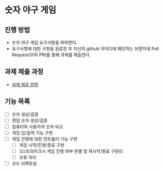 # 숫자 야구 게임
## 진행 방법
* 숫자 야구 게임 요구사항을 파악한다.
* 요구사항에 대한 구현을 완료한 후 자신의 github 아이디에 해당하는 브랜치에 Pull Request(이하 PR)를 통해 과제를 제출한다.

## 과제 제출 과정
* [과제 제출 방법](https://github.com/next-step/nextstep-docs/tree/master/precourse)

## 기능 목록

- [ ] 숫자 생성/검증
- [ ] 랜덤 숫자 생성/검증
- [ ] 컴퓨터와 사용자의 숫자 비교
- [ ] 게임 입/출력 기능 구현
- [ ] 게임 진행에 대한 컨트롤러 기능 구현
    - [ ] 게임 시작/진행/종료 구현
    - [ ] 3스트라이크시 게임 진행 여부 판별 및 재시작/종료 구현리
    - [ ] 오류 처리
- [ ] 코드 리팩토링